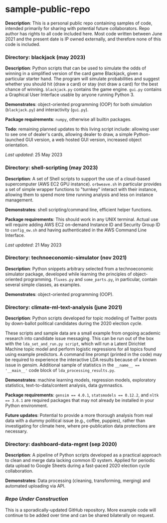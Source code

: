 # sample-public-repo
**Description**: This is a personal public repo containing samples of code, intended primarily for sharing with potential future collaborators. Repo author has rights to all code included here. Most code written between June 2021 and the present date is IP owned externally, and therefore none of this code is included.


### Directory: blackjack (may 2023)

**Description**: Python scripts that can be used to simulate the odds of winning in a simplified version of the card game Blackjack, given a particular starter hand. The program will simulate probabilities and suggest whether you should hit (draw a card) or stay (not draw a card) for the best chance of winning. `blackjack.py` contains the game engine. `gui.py` contains a Graphical User Interface usable by anyone running Python 3. 

**Demonstrates**: object-oriented programming (OOP) for both simulation (`blackjack.py`) and interactivity (`gui.py`).

**Package requirements**: `numpy`, otherwise all builtin packages.

**Todo**: remaining planned updates to this living script include: allowing user to see one of dealer's cards, allowing dealer to draw, a simple Python-launched GUI version, a web hosted GUI version, increased object orientation. 

 *Last updated*: 25 May 2023


### Directory: shell-scripting (may 2023)

**Description**: A set of Shell scripts to support the use of a cloud-based supercomputer (AWS EC2 GPU instance). `orbweave.sh` in particular provides a set of simple wrapper functions to "turnkey" interact with their instance, allowing them to spend more time running analysis and less on instance management.

**Demonstrates**: shell scripting/command line, efficient helper functions.

**Package requirements**: This should work in any UNIX terminal. Actual use will require adding AWS EC2 on-demand Instance ID and Security Group ID to `config_ow.sh` and having authenticated in the AWS Command Line Interface. 

*Last updated*: 21 May 2023



### Directory: technoeconomic-simulator (nov 2021)

**Description**: Python snippets arbitrary selected from a technoeconomic simulator package, developed while learning the principles of object-oriented programming. `fluxes.py` and `some_parts.py`, in particular, contain several simple classes, as examples. 

**Demonstrates**: object-oriented programming (OOP).



### Directory: climate-ml-text-analysis (june 2021)

**Description**: Python scripts developed for topic modeling of Twitter posts by down-ballot political candidates during the 2020 election cycle. 

These scripts and sample data are a small example from ongoing academic research into candidate issue messaging. This can be run out of the box with the `lda_set_and_run.py script`, which will run a Latent Dirichlet Machine topic model and perform logistic regressions for all topics found using example predictors. A command line prompt (printed in the code) may be required to experience the interactive LDA results because of a known issue in gensim. Additional sample of statistics in the `__name__ == '__main__'` code block of `lda_processing_results.py`.

**Demonstrates**: machine learning models, regression models, exploratory statistics, text-to-data/content analysis, data gymnastics.

**Package requirements**: `gensim == 4.0.1`, `statsmodels == 0.12.2`, and `nltk == 3.6.1` are required packages that may not already be installed in your Python environment.

**Future updates**: Potential to provide a more thorough analysis from real data with a dummy political issue (e.g., coffee, puppies), rather than investigating for climate here, where pre-publication data protections are necessary.



### Directory: dashboard-data-mgmt (sep 2020)

**Description**: A pipeline of Python scripts developed as a practical approach to clean and merge data lacking common ID system. Applied for periodic data upload to Google Sheets during a fast-paced 2020 election cycle collaboration. 

**Demonstrates**: Data processing (cleaning, transforming, merging) and automated uploading via API.


### *Repo Under Construction*
This is a sporadically-updated GitHub repository. More example code will continue to be added over time and can be shared bilaterally on request. 
